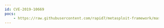 ```yaml
---
id: CVE-2019-10669
pocs:
    - https://raw.githubusercontent.com/rapid7/metasploit-framework/master/modules/exploits/linux/http/librenms_collectd_cmd_inject.rb
---
```

